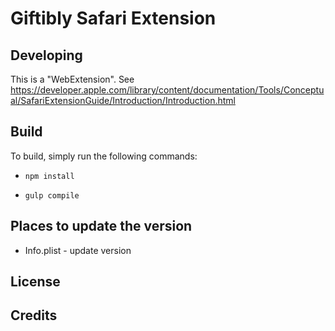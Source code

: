 # Giftibly Safari Extension

## Developing

This is a "WebExtension". See https://developer.apple.com/library/content/documentation/Tools/Conceptual/SafariExtensionGuide/Introduction/Introduction.html

## Build
To build, simply run the following commands:

* `npm install`

* `gulp compile`

## Places to update the version

- Info.plist - update version


## License

## Credits


